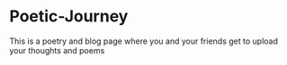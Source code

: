 # Poetic-Journey
This is a poetry and blog page where you and your friends get to upload your thoughts and poems
